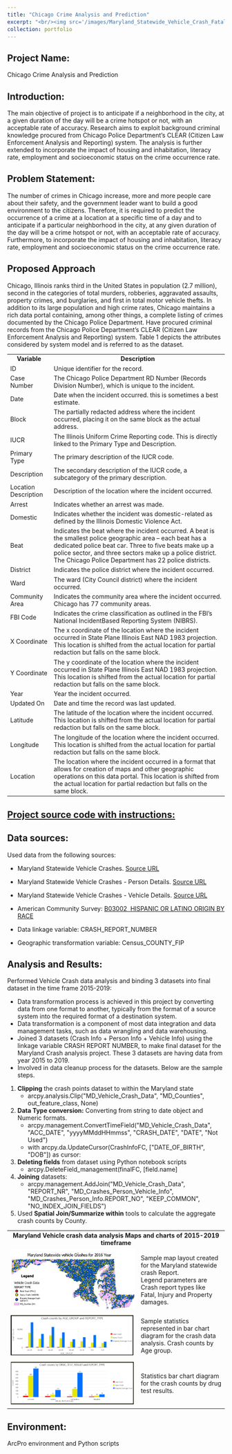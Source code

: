 ```yaml
---
title: "Chicago Crime Analysis and Prediction"
excerpt: "<br/><img src='/images/Maryland_Statewide_Vehicle_Crash_Fatality_Analysis.png'>"      
collection: portfolio
---
```


## Project Name: 
Chicago Crime Analysis and Prediction

## Introduction: 
The main objective of project is to anticipate if a neighborhood in the city, at a given duration of the day will be a crime hotspot or not, with an acceptable rate of accuracy. Research aims to exploit background criminal knowledge procured from Chicago Police Department’s CLEAR (Citizen Law Enforcement Analysis and Reporting) system. The analysis is further extended to incorporate the impact of housing and inhabitation, literacy rate, employment and socioeconomic status on the crime occurrence rate.


## Problem Statement: 
The number of crimes in Chicago increase, more and more people care about their safety, and the government leader want to build a good environment to the citizens. Therefore, it is required to predict the occurrence of a crime at a location at a specific time of a day and to anticipate if a particular neighborhood in the city, at any given duration of the day will be a crime hotspot or not, with an acceptable rate of accuracy. Furthermore, to incorporate the impact of housing and inhabitation, literacy rate, employment and socioeconomic status on the crime occurrence rate.

## Proposed Approach
Chicago, Illinois ranks third in the United States in population (2.7 million), second in the categories of total murders, robberies, aggravated assaults, property crimes, and burglaries, and first in total motor vehicle thefts. In addition to its large population and high crime rates, Chicago maintains a rich data portal containing, among other things, a complete listing of crimes documented by the Chicago Police Department. Have procured criminal records from the Chicago Police Department’s CLEAR (Citizen Law Enforcement Analysis and Reporting) system. Table 1 depicts the attributes considered by system model and is referred to as the dataset.

<table>
      <tr>
          <td align='center'><strong>Variable</strong></td>
          <td align='center'><strong>Description</strong></td>
      </tr>       
       <tr>
          <td width='20%'>ID</td>
          <td width='80%'>Unique identifier for the record.</td>
       </tr>
       <tr>
          <td width='20%'>Case Number</td>
          <td width='80%'>The Chicago Police Department RD Number (Records Division Number), which is unique to the incident.</td>
       </tr>
       <tr>
          <td width='20%'>Date</td>
          <td width='80%'>Date when the incident occurred. this is sometimes a best estimate.</td>
       </tr>
        <tr>
          <td width='20%'>Block</td>
          <td width='80%'>The partially redacted address where the incident occurred, placing it on the same block as the actual address.</td>
       </tr>
       <tr>
          <td width='20%'>IUCR</td>
          <td width='80%'>The Illinois Uniform Crime Reporting code. This is directly linked to the Primary Type and Description.</td>
       </tr>
       <tr>
          <td width='20%'>Primary Type</td>
          <td width='80%'>The primary description of the IUCR code.</td>
       </tr>
        <tr>
          <td width='20%'>Description</td>
          <td width='80%'>The secondary description of the IUCR code, a subcategory of the primary description.</td>
       </tr>
       <tr>
          <td width='20%'>Location Description</td>
          <td width='80%'>Description of the location where the incident occurred.</td>
       </tr>
       <tr>
          <td width='20%'>Arrest</td>
          <td width='80%'>Indicates whether an arrest was made.</td>
       </tr>
        <tr>
          <td width='20%'>Domestic</td>
          <td width='80%'>Indicates whether the incident was domestic-related as defined by the Illinois Domestic Violence Act.</td>
       </tr>
       <tr>
          <td width='20%'>Beat</td>
          <td width='80%'>Indicates the beat where the incident occurred. A beat is the smallest police geographic area – each beat has a dedicated police beat car. Three to five beats make up a police sector, and three sectors make up a police district.
The Chicago Police Department has 22 police districts.
</td>
       </tr>
       <tr>
          <td width='20%'>District</td>
          <td width='80%'>Indicates the police district where the incident occurred.</td>
       </tr>
        <tr>
          <td width='20%'>Ward</td>
          <td width='80%'>The ward (City Council district) where the incident occurred.</td>
       </tr>
       <tr>
          <td width='20%'>Community Area</td>
          <td width='80%'>Indicates the community area where the incident occurred. Chicago has 77 community areas.</td>
       </tr>
       <tr>
          <td width='20%'>FBI Code</td>
          <td width='80%'>Indicates the crime classification as outlined in the FBI’s National IncidentBased Reporting System (NIBRS).</td>
       </tr>
        <tr>
          <td width='20%'>X Coordinate</td>
          <td width='80%'>The x coordinate of the location where the incident occurred in State Plane Illinois East NAD 1983 projection. This location is shifted from the actual location for partial redaction but falls on the same block.</td>
       </tr>
       <tr>
          <td width='20%'>Y Coordinate</td>
          <td width='80%'>The y coordinate of the location where the incident occurred in State Plane Illinois East NAD 1983 projection. This location is shifted from the actual location for partial redaction but falls on the same block.</td>
       </tr>
       <tr>
          <td width='20%'>Year</td>
          <td width='80%'>Year the incident occurred.</td>
       </tr>
        <tr>
          <td width='20%'>Updated On</td>
          <td width='80%'>Date and time the record was last updated.</td>
       </tr>
       <tr>
          <td width='20%'>Latitude</td>
          <td width='80%'>The latitude of the location where the incident occurred. This location is shifted from the actual location for partial redaction but falls on the same block.</td>
       </tr>
       <tr>
          <td width='20%'>Longitude</td>
          <td width='80%'>The longitude of the location where the incident occurred. This location is shifted from the actual location for partial redaction but falls on the same block.</td>
       </tr>
        <tr>
          <td width='20%'>Location</td>
          <td width='80%'>The location where the incident occurred in a format that allows for creation of maps and other geographic operations on this data portal. This location is shifted from the actual location for partial redaction but falls on the same block.</td>
       </tr>
</table>

## <a href="/_pages/MD_Vehicle_Crash_Analysis.html">Project source code with instructions:</a>

## Data sources:
Used data from the following sources: 

 - Maryland Statewide Vehicle Crashes. <a href="https://opendata.maryland.gov/Public-Safety/Maryland-Statewide-Vehicle-Crashes/65du-s3qu">Source URL</a>

 - Maryland Statewide Vehicle Crashes - Person Details. <a href="https://opendata.maryland.gov/Public-Safety/Maryland-Statewide-Vehicle-Crashes-Person-Details-/py4c-dicf">Source URL</a>

 - Maryland Statewide Vehicle Crashes - Vehicle Details. <a href="https://opendata.maryland.gov/Public-Safety/Maryland-Statewide-Vehicle-Crashes-Vehicle-Details/mhft-5t5y">Source URL</a>

 - American Community Survey: <a href="https://data.census.gov/table/ACSDT5Y2019.B03002?q=B03002:%20HISPANIC%20OR%20LATINO%20ORIGIN%20BY%20RACE&t=Race%20and%20Ethnicity&g=040XX00US24$0500000&y=2019&d=ACS%205-Year%20Estimates%20Detailed%20Tables&tid=ACSDT5Y2019.B03002">B03002  HISPANIC OR LATINO ORIGIN BY RACE </a>
 - Data linkage variable: CRASH_REPORT_NUMBER
 - Geographic transformation variable: Census_COUNTY_FIP

## Analysis and Results:
 Performed Vehicle Crash data analysis and binding 3 datasets into final dataset in the time frame 2015-2019:
 
- Data transformation process is achieved in this project by converting data from one format to another, typically from the format of a source system into the required format of a destination system.
- Data transformation is a component of most data integration and data management tasks, such as data wrangling and data warehousing.
- Joined 3 datasets (Crash Info + Person Info + Vehicle Info) using the linkage variable CRASH REPORT NUMBER, to make final dataset for the Maryland Crash analysis project. These 3 datasets are having data from year 2015 to 2019.
- Involved in data cleanup process for the datasets. Below are the sample steps.
1. **Clipping** the crash points dataset to within the Maryland state <br>
    - arcpy.analysis.Clip("MD_Vehicle_Crash_Data", "MD_Counties", out_feature_class, None)
2. **Data Type conversion:** Converting from string to date object and Numeric formats. <br>
    - arcpy.management.ConvertTimeField("MD_Vehicle_Crash_Data", "ACC_DATE", "yyyyMMddHHmmss", "CRASH_DATE", "DATE", "Not Used")
    - with arcpy.da.UpdateCursor(CrashInfoFC, ["DATE_OF_BIRTH", "DOB"]) as cursor:
3. **Deleting fields** from dataset using Python notebook scripts
    - arcpy.DeleteField_management(finalFC, [field.name]
4. **Joining** datasets: <br>
    - arcpy.management.AddJoin("MD_Vehicle_Crash_Data", "REPORT_NR", "MD_Crashes_Person_Vehicle_Info", "MD_Crashes_Person_Info.REPORT_NO", "KEEP_COMMON", "NO_INDEX_JOIN_FIELDS")
5. Used **Spatial Join/Summarize within** tools to calculate the aggregate crash counts by County.

<table>
      <tr>
          <td colspan='2' align='center'><strong>Maryland Vehicle crash data analysis Maps and charts of 2015-2019 timeframe</strong></td>
      </tr>       
       <tr>
          <td width='60%'><img src='/images/Maryland_Statewide_Vehicle_Crash_Analysis.png'> </td>
          <td width='40%'>Sample map layout created for the Maryland statewide crash Report. <br> Legend parameters are Crash report types like Fatal, Injury and Property damages.
           </td>
       </tr>
       <tr>
          <td width='60%'><img src='/images/Crash_Count_by_Age_Group_Report.png'> </td>
          <td width='40%'>Sample statistics represented in bar chart diagram for the crash data analysis. Crash counts by Age group.
           </td>
       </tr>
       <tr>
          <td width='60%'><img src='/images/Crash_Count_by_Drug_Test_Result.png'></td>
          <td width='40%'>Statistics bar chart diagram for the crash counts by drug test results.
           </td>
       </tr>
</table>


## Environment: 
ArcPro environment and Python scripts

